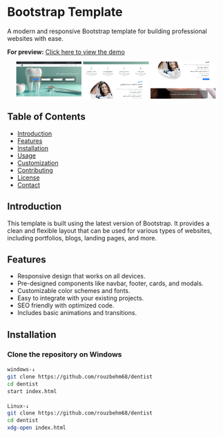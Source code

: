 # Bootstrap Template

A modern and responsive Bootstrap template for building professional websites with ease.

**For preview:** [Click here to view the demo](https://rouzbehm68.github.io/dentist)

  <div align="center">
  <img align="center" style="width: 30%;" src="https://github.com/rouzbehm68/rouzbehm68/blob/main/dentis%20(2).png?raw=true" alt="rouzbehm68" />
  <img align="center" style="width: 30%;" src="https://github.com/rouzbehm68/rouzbehm68/blob/main/dentis%20(3).png?raw=true" alt="rouzbehm68" />
  <img align="center" style="width: 30%;" src="https://github.com/rouzbehm68/rouzbehm68/blob/main/dentis%20(1).png?raw=true" alt="rouzbehm68" />
  </div>

## Table of Contents

- [Introduction](#introduction)
- [Features](#features)
- [Installation](#installation)
- [Usage](#usage)
- [Customization](#customization)
- [Contributing](#contributing)
- [License](#license)
- [Contact](#contact)

## Introduction

This template is built using the latest version of Bootstrap. It provides a clean and flexible layout that can be used for various types of websites, including portfolios, blogs, landing pages, and more.

## Features

- Responsive design that works on all devices.
- Pre-designed components like navbar, footer, cards, and modals.
- Customizable color schemes and fonts.
- Easy to integrate with your existing projects.
- SEO friendly with optimized code.
- Includes basic animations and transitions.

## Installation

### Clone the repository on Windows 

```bash
windows-↓
git clone https://github.com/rouzbehm68/dentist
cd dentist
start index.html

Linux-↓
git clone https://github.com/rouzbehm68/dentist
cd dentist
xdg-open index.html

